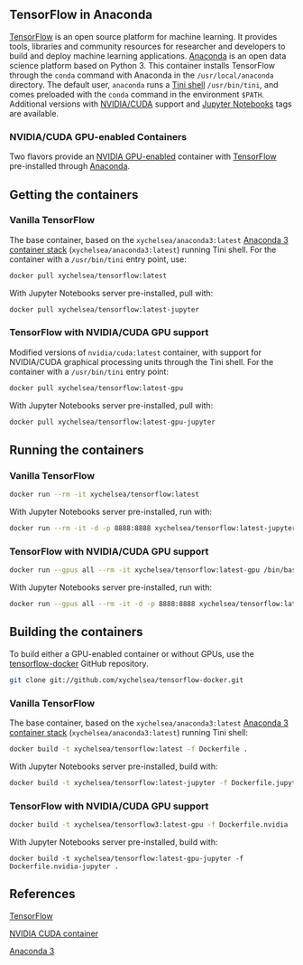 TensorFlow in Anaconda
-----

[TensorFlow](https://tensorflow.org/) is an open source platform for machine learning. It provides tools, libraries and community resources for researcher and developers to build and deploy machine learning applications. [Anaconda](https://anaconda.com/) is an open data science platform based on Python 3. This container installs TensorFlow through the ```conda``` command with Anaconda in the ```/usr/local/anaconda``` directory. The default user, ```anaconda``` runs a [Tini shell](https://github.com/krallin/tini/) ```/usr/bin/tini```, and comes preloaded with the ```conda``` command in the environment ```$PATH```. Additional versions with [NVIDIA/CUDA](https://hub.docker.com/r/nvidia/cuda/) support and [Jupyter Notebooks](https://jupyter.org/) tags are available.

### NVIDIA/CUDA GPU-enabled Containers

Two flavors provide an [NVIDIA GPU-enabled](https://hub.docker.com/r/nvidia/cuda) container with [TensorFlow](https://tensorflow.org) pre-installed through [Anaconda](https://anaconda.com/).

## Getting the containers

### Vanilla TensorFlow

The base container, based on the ```xychelsea/anaconda3:latest``` [Anaconda 3 container stack](https://hub.docker.com/r/xychelsea/anaconda3) (```xychelsea/anaconda3:latest```) running Tini shell. For the container with a ```/usr/bin/tini``` entry point, use:

```bash
docker pull xychelsea/tensorflow:latest
```

With Jupyter Notebooks server pre-installed, pull with:

```bash
docker pull xychelsea/tensorflow:latest-jupyter
```

### TensorFlow with NVIDIA/CUDA GPU support

Modified versions of ```nvidia/cuda:latest``` container, with support for NVIDIA/CUDA graphical processing units through the Tini shell. For the container with a ```/usr/bin/tini``` entry point:

```bash
docker pull xychelsea/tensorflow:latest-gpu
```

With Jupyter Notebooks server pre-installed, pull with:

```bash
docker pull xychelsea/tensorflow:latest-gpu-jupyter
```

## Running the containers

### Vanilla TensorFlow

```bash
docker run --rm -it xychelsea/tensorflow:latest
```

With Jupyter Notebooks server pre-installed, run with:

```bash
docker run --rm -it -d -p 8888:8888 xychelsea/tensorflow:latest-jupyter
```
### TensorFlow with NVIDIA/CUDA GPU support

```bash
docker run --gpus all --rm -it xychelsea/tensorflow:latest-gpu /bin/bash
```

With Jupyter Notebooks server pre-installed, run with:

```bash
docker run --gpus all --rm -it -d -p 8888:8888 xychelsea/tensorflow:latest-gpu-jupyter
```

## Building the containers

To build either a GPU-enabled container or without GPUs, use the [tensorflow-docker](https://github.com/xychelsea/tensorflow-docker) GitHub repository.

```bash
git clone git://github.com/xychelsea/tensorflow-docker.git
```

### Vanilla TensorFlow

The base container, based on the ```xychelsea/anaconda3:latest``` [Anaconda 3 container stack](https://hub.docker.com/r/xychelsea/anaconda3) (```xychelsea/anaconda3:latest```) running Tini shell:

```bash
docker build -t xychelsea/tensorflow:latest -f Dockerfile .
```

With Jupyter Notebooks server pre-installed, build with:

```bash
docker build -t xychelsea/tensorflow:latest-jupyter -f Dockerfile.jupyter .
```

### TensorFlow with NVIDIA/CUDA GPU support

```bash
docker build -t xychelsea/tensorflow3:latest-gpu -f Dockerfile.nvidia .
```

With Jupyter Notebooks server pre-installed, build with:

```
docker build -t xychelsea/tensorflow:latest-gpu-jupyter -f Dockerfile.nvidia-jupyter .
```

## References

[TensorFlow](https://tensorflow.org)

[NVIDIA CUDA container](https://hub.docker.com/r/nvidia/cuda)

[Anaconda 3](https://www.anaconda.com/blog/tensorflow-in-anaconda)
